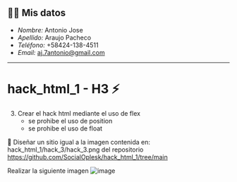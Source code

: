 ## 🧑‍💼 Mis datos
- *Nombre:* Antonio Jose
- *Apellido:* Araujo Pacheco
- *Teléfono:* ‪+58424-138-4511
- *Email:* aj.7antonio@gmail.com

<hr>

# hack_html_1 - H3 ⚡
 3. Crear el hack html mediante el uso de flex
    - se prohibe el uso de position
    - se prohibe el uso de float

🔔 Diseñar un sitio igual a la imagen contenida en: hack_html_1/hack_3/hack_3.png del repositorio https://github.com/SocialOplesk/hack_html_1/tree/main

Realizar la siguiente imagen
![image](https://github.com/user-attachments/assets/d6f72df7-082c-4cc6-8ce4-16c9765bfbd9)
